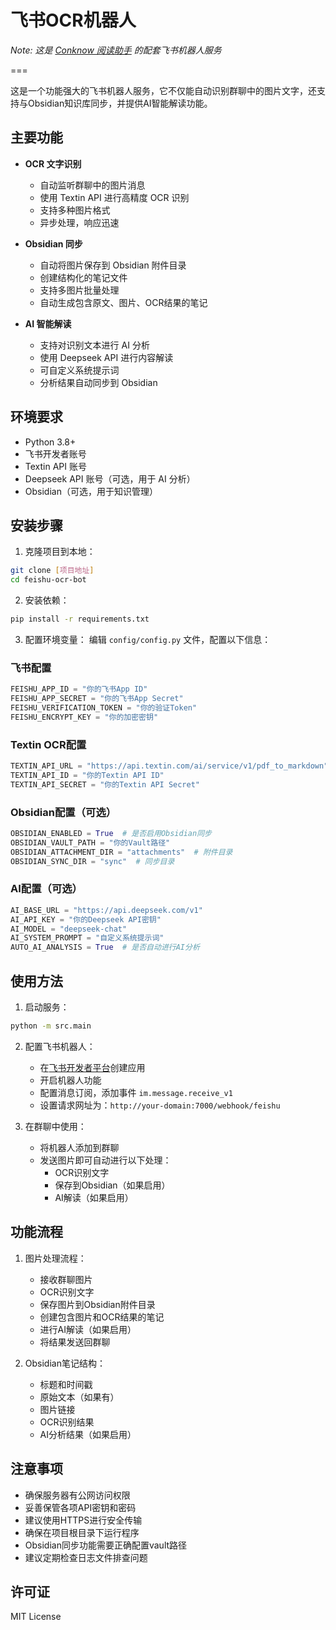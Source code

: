 # 飞书OCR机器人

*Note: 这是 [Conknow 阅读助手](../README.md) 的配套飞书机器人服务*

===

这是一个功能强大的飞书机器人服务，它不仅能自动识别群聊中的图片文字，还支持与Obsidian知识库同步，并提供AI智能解读功能。

## 主要功能

- **OCR 文字识别**
  - 自动监听群聊中的图片消息
  - 使用 Textin API 进行高精度 OCR 识别
  - 支持多种图片格式
  - 异步处理，响应迅速

- **Obsidian 同步**
  - 自动将图片保存到 Obsidian 附件目录
  - 创建结构化的笔记文件
  - 支持多图片批量处理
  - 自动生成包含原文、图片、OCR结果的笔记

- **AI 智能解读**
  - 支持对识别文本进行 AI 分析
  - 使用 Deepseek API 进行内容解读
  - 可自定义系统提示词
  - 分析结果自动同步到 Obsidian

## 环境要求

- Python 3.8+
- 飞书开发者账号
- Textin API 账号
- Deepseek API 账号（可选，用于 AI 分析）
- Obsidian（可选，用于知识管理）

## 安装步骤

1. 克隆项目到本地：
```bash
git clone [项目地址]
cd feishu-ocr-bot
```

2. 安装依赖：
```bash
pip install -r requirements.txt
```

3. 配置环境变量：
编辑 `config/config.py` 文件，配置以下信息：

### 飞书配置
```python
FEISHU_APP_ID = "你的飞书App ID"
FEISHU_APP_SECRET = "你的飞书App Secret"
FEISHU_VERIFICATION_TOKEN = "你的验证Token"
FEISHU_ENCRYPT_KEY = "你的加密密钥"
```

### Textin OCR配置
```python
TEXTIN_API_URL = "https://api.textin.com/ai/service/v1/pdf_to_markdown"
TEXTIN_API_ID = "你的Textin API ID"
TEXTIN_API_SECRET = "你的Textin API Secret"
```

### Obsidian配置（可选）
```python
OBSIDIAN_ENABLED = True  # 是否启用Obsidian同步
OBSIDIAN_VAULT_PATH = "你的Vault路径"
OBSIDIAN_ATTACHMENT_DIR = "attachments"  # 附件目录
OBSIDIAN_SYNC_DIR = "sync"  # 同步目录
```

### AI配置（可选）
```python
AI_BASE_URL = "https://api.deepseek.com/v1"
AI_API_KEY = "你的Deepseek API密钥"
AI_MODEL = "deepseek-chat"
AI_SYSTEM_PROMPT = "自定义系统提示词"
AUTO_AI_ANALYSIS = True  # 是否自动进行AI分析
```

## 使用方法

1. 启动服务：
```bash
python -m src.main
```

2. 配置飞书机器人：
   - 在[飞书开发者平台](https://open.feishu.cn/)创建应用
   - 开启机器人功能
   - 配置消息订阅，添加事件 `im.message.receive_v1`
   - 设置请求网址为：`http://your-domain:7000/webhook/feishu`

3. 在群聊中使用：
   - 将机器人添加到群聊
   - 发送图片即可自动进行以下处理：
     - OCR识别文字
     - 保存到Obsidian（如果启用）
     - AI解读（如果启用）

## 功能流程

1. 图片处理流程：
   - 接收群聊图片
   - OCR识别文字
   - 保存图片到Obsidian附件目录
   - 创建包含图片和OCR结果的笔记
   - 进行AI解读（如果启用）
   - 将结果发送回群聊

2. Obsidian笔记结构：
   - 标题和时间戳
   - 原始文本（如果有）
   - 图片链接
   - OCR识别结果
   - AI分析结果（如果启用）

## 注意事项

- 确保服务器有公网访问权限
- 妥善保管各项API密钥和密码
- 建议使用HTTPS进行安全传输
- 确保在项目根目录下运行程序
- Obsidian同步功能需要正确配置vault路径
- 建议定期检查日志文件排查问题

## 许可证

MIT License 